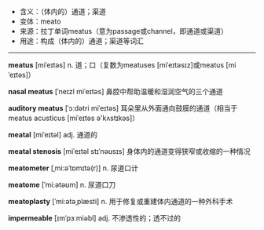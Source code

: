 - <span class="definition">含义：（体内的）通道；渠道</span>
- <span class="definition">变体：meato</span>
- <span class="definition">来源：拉丁单词meatus（意为passage或channel，即通道或渠道）</span>
- <span class="definition">用途：构成（体内的）通道；渠道等词汇</span>

---

<span class="vocabulary">**meatus**</span> [miˈeɪtəs] n. 道；口（复数为meatuses [miˈeɪtəsɪz]或meatus [miˈeɪtəs]）

<span class="vocabulary">**nasal meatus**</span> [ˈneɪzl miˈeɪtəs] 鼻腔中帮助温暖和湿润空气的三个通道

<span class="vocabulary">**auditory meatus**</span> [ˈɔːdətri miˈeɪtəs] 耳朵里从外面通向鼓膜的通道（相当于meatus acusticus [miˈeɪtəs ə'kʌstɪkəs]）

<span class="vocabulary">**meatal**</span> [miˈeɪtəl] adj. 通道的

<span class="vocabulary">**meatal stenosis**</span> [miˈeɪtəl stɪˈnəʊsɪs] 身体内的通道变得狭窄或收缩的一种情况

<span class="vocabulary">**meatometer**</span> [ˌmi:əˈtɒmɪtə(r)] n. 尿道口计

<span class="vocabulary">**meatome**</span> [ˈmi:ətəʊm] n. 尿道口刀    

<span class="vocabulary">**meatoplasty**</span> [ˈmi:ətəˌplæsti] n. 用于修复或重建体内通道的一种外科手术


<span class="vocabulary">**impermeable**</span> [ɪmˈpɜːmiəbl] adj. 不渗透性的；透不过的

